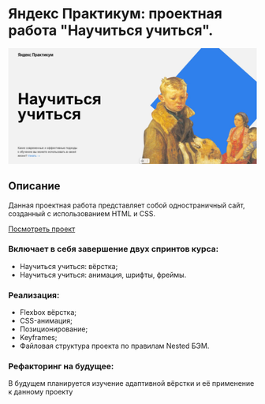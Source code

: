 # Яндекс Практикум: проектная работа "Научиться учиться".

<img src="/images/how_to_learn.jpg">

## Описание

Данная проектная работа представляет собой одностраничный сайт, созданный с использованием HTML и CSS.

[Посмотреть проект](https://pharrower.github.io/Yandex-practicum/)

### Включает в себя завершение двух спринтов курса:
* Научиться учиться: вёрстка;
* Научиться учиться: анимация, шрифты, фреймы.

### Реализация:
* Flexbox вёрстка;
* CSS-анимация;
* Позиционирование;
* Keyframes;
* Файловая структура проекта по правилам Nested БЭМ.

### Рефакторинг на будущее:
В будущем планируется изучение адаптивной вёрстки и её применение к данному проекту